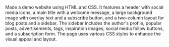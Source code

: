 Made a demo website using HTML and CSS. It features a header with social media icons, a main title with a welcome message, a large background image with overlay text and a subscribe button, and a two-column layout for blog posts and a sidebar. The sidebar includes the author's profile, popular posts, advertisements, tags, inspiration images, social media follow buttons, and a subscription form. The page uses various CSS styles to enhance the visual appeal and layout.
